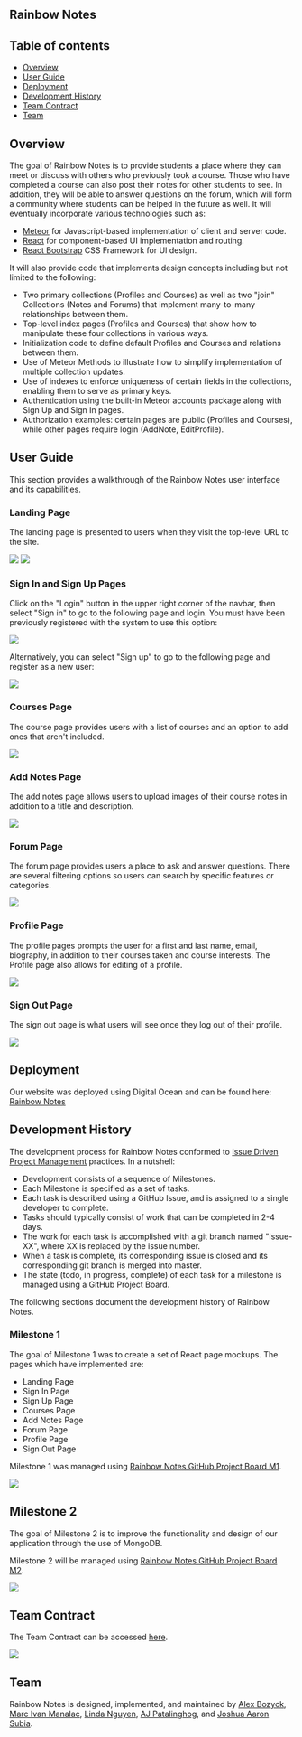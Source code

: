 ## Rainbow Notes

## Table of contents

* [Overview](#overview)
* [User Guide](#user-guide)
* [Deployment](#deployment)
* [Development History](#development-history)
* [Team Contract](#team-contract)
* [Team](#team)

## Overview

The goal of Rainbow Notes is to provide students a place where they can meet or discuss with others who previously took a course. Those who have completed a course can also post their notes for other students to see. In addition, they will be able to answer questions on the forum, which will form a community where students can be helped in the future as well. It will eventually incorporate various technologies such as:

* [Meteor](https://www.meteor.com/) for Javascript-based implementation of client and server code.
* [React](https://reactjs.org/) for component-based UI implementation and routing.
* [React Bootstrap](https://react-bootstrap.github.io/) CSS Framework for UI design.

It will also provide code that implements design concepts including but not limited to the following:

* Two primary collections (Profiles and Courses) as well as two "join" Collections (Notes and Forums) that implement many-to-many relationships between them.
* Top-level index pages (Profiles and Courses) that show how to manipulate these four collections in various ways.
* Initialization code to define default Profiles and Courses and relations between them.
* Use of Meteor Methods to illustrate how to simplify implementation of multiple collection updates.
* Use of indexes to enforce uniqueness of certain fields in the collections, enabling them to serve as primary keys.
* Authentication using the built-in Meteor accounts package along with Sign Up and Sign In pages.
* Authorization examples: certain pages are public (Profiles and Courses), while other pages require login (AddNote, EditProfile).

## User Guide

This section provides a walkthrough of the Rainbow Notes user interface and its capabilities.

### Landing Page

The landing page is presented to users when they visit the top-level URL to the site.

![](images/landing-1.png)
![](images/landing-2.png)

### Sign In and Sign Up Pages

Click on the "Login" button in the upper right corner of the navbar, then select "Sign in" to go to the following page and login. You must have been previously registered with the system to use this option:

![](images/sign-in.png)

Alternatively, you can select "Sign up" to go to the following page and register as a new user:

![](images/sign-up.png)

### Courses Page 

The course page provides users with a list of courses and an option to add ones that aren't included. 

![](images/courses.png)

### Add Notes Page
The add notes page allows users to upload images of their course notes in addition to a title and description.

![](images/add-notes.png)

### Forum Page
The forum page provides users a place to ask and answer questions. There are several filtering options so users can search by specific features or categories.

![](images/forum.png)

### Profile Page
The profile pages prompts the user for a first and last name, email, biography, in addition to their courses taken and course interests. The Profile page also allows for editing of a profile.

![](images/profile.png)

### Sign Out Page
The sign out page is what users will see once they log out of their profile.

![](images/sign-out.png)

## Deployment
Our website was deployed using Digital Ocean and can be found here: [Rainbow Notes](http://146.190.34.247/)

## Development History

The development process for Rainbow Notes conformed to [Issue Driven Project Management](http://courses.ics.hawaii.edu/ics314f19/modules/project-management/) practices. In a nutshell:

* Development consists of a sequence of Milestones.
* Each Milestone is specified as a set of tasks.
* Each task is described using a GitHub Issue, and is assigned to a single developer to complete.
* Tasks should typically consist of work that can be completed in 2-4 days.
* The work for each task is accomplished with a git branch named "issue-XX", where XX is replaced by the issue number.
* When a task is complete, its corresponding issue is closed and its corresponding git branch is merged into master.
* The state (todo, in progress, complete) of each task for a milestone is managed using a GitHub Project Board.

The following sections document the development history of Rainbow Notes.

### Milestone 1

The goal of Milestone 1 was to create a set of React page mockups. The pages which have implemented are:

* Landing Page
* Sign In Page
* Sign Up Page
* Courses Page
* Add Notes Page
* Forum Page
* Profile Page
* Sign Out Page

Milestone 1 was managed using [Rainbow Notes GitHub Project Board M1](https://github.com/orgs/rainbow-notes/projects/1).

![](images/m1.png)

## Milestone 2
The goal of Milestone 2 is to improve the functionality and design of our application through the use of MongoDB.

Milestone 2 will be managed using [Rainbow Notes GitHub Project Board M2](https://github.com/orgs/rainbow-notes/projects/3).

![](images/m2.png)

## Team Contract
The Team Contract can be accessed [here](https://docs.google.com/document/d/1BYhkQZ8t0XISmMmo7v_vEQqs3v2YHlsyFllaGU7u8lg/edit?usp=sharing).

![](images/team-contract.png)

## Team
Rainbow Notes is designed, implemented, and maintained by [Alex Bozyck](https://abozb01.github.io/), [Marc Ivan Manalac](https://marcivanmanalac.github.io/), [Linda Nguyen](https://lindanguyen25.github.io), [AJ Patalinghog](https://aj-patalinghog.github.io), and [Joshua Aaron Subia](https://josh-subia.github.io/).
